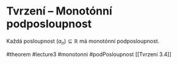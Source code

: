 
# Tvrzení – Monotónní podposloupnost

Každá posloupnost $(a_n) \subseteq \mathbb{R}$ má monotónní podposloupnost.




#theorem #lecture3 #monotonni #podPosloupnost 
[[Tvrzeni 3.4]]